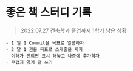 # 좋은 책 스터디 기록

> 2022.07.27 건축학과 졸업까지 1학기 남은 상황

```text
- 1 일 1 Commit을 목표로 열공하자
- 2 달 1 권을 목표로 스케줄을 짜자
- 이해가 안되면 표시 해놓고 나중에 추가하자
- 무겁지 않게 글 쓰기
```
